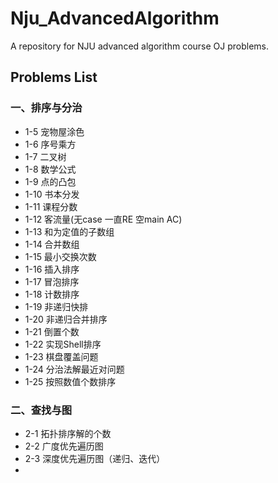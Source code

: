 # Nju_AdvancedAlgorithm
A repository for NJU advanced algorithm course OJ problems.
## Problems List
### 一、排序与分治
* 1-5 宠物屋涂色
* 1-6 序号乘方
* 1-7 二叉树
* 1-8 数学公式
* 1-9 点的凸包
* 1-10 书本分发
* 1-11 课程分数
* 1-12 客流量(无case 一直RE 空main AC)
* 1-13 和为定值的子数组
* 1-14 合并数组
* 1-15 最小交换次数
* 1-16 插入排序
* 1-17 冒泡排序
* 1-18 计数排序
* 1-19 非递归快排
* 1-20 非递归合并排序
* 1-21 倒置个数
* 1-22 实现Shell排序
* 1-23 棋盘覆盖问题
* 1-24 分治法解最近对问题
* 1-25 按照数值个数排序
### 二、查找与图
* 2-1 拓扑排序解的个数
* 2-2 广度优先遍历图
* 2-3 深度优先遍历图（递归、迭代）
* 